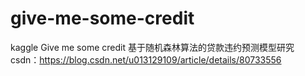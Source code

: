 # give-me-some-credit
kaggle Give me some credit 
基于随机森林算法的贷款违约预测模型研究  
csdn：https://blog.csdn.net/u013129109/article/details/80733556
